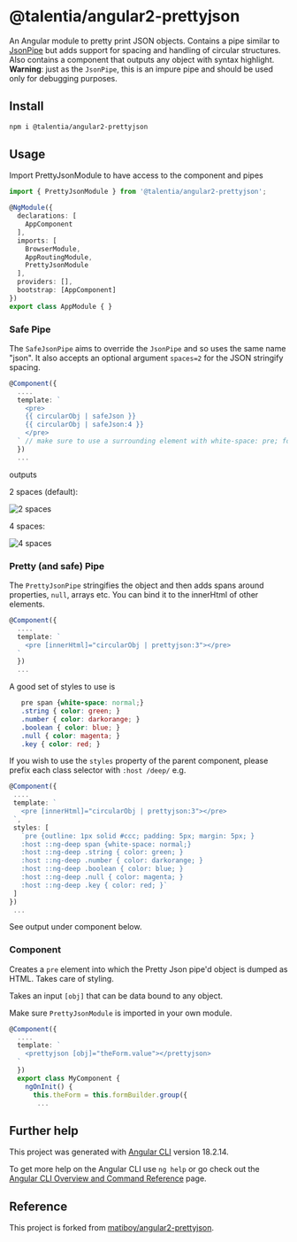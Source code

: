 # @talentia/angular2-prettyjson

An Angular module to pretty print JSON objects.
Contains a pipe similar to [JsonPipe](https://angular.io/docs/ts/latest/api/common/index/JsonPipe-class.html) but adds support for spacing and handling of circular structures.  
Also contains a component that outputs any object with syntax highlight.  
**Warning**: just as the `JsonPipe`, this is an impure pipe and should be used only for debugging purposes.

## Install

```bash
npm i @talentia/angular2-prettyjson
```

## Usage

Import PrettyJsonModule to have access to the component and pipes

```ts
import { PrettyJsonModule } from '@talentia/angular2-prettyjson';

@NgModule({
  declarations: [
    AppComponent
  ],
  imports: [
    BrowserModule,
    AppRoutingModule,
    PrettyJsonModule
  ],
  providers: [],
  bootstrap: [AppComponent]
})
export class AppModule { }
```

### Safe Pipe

The `SafeJsonPipe` aims to override the `JsonPipe` and so uses the same name "json". It also accepts an optional argument `spaces=2` for the JSON stringify spacing.

```ts
@Component({
  ....
  template: `
    <pre>
    {{ circularObj | safeJson }}
    {{ circularObj | safeJson:4 }}
    </pre>
  ` // make sure to use a surrounding element with white-space: pre; for best results
  })
  ...
```

outputs

2 spaces (default):

![2 spaces](https://cloud.githubusercontent.com/assets/487758/15599442/d163cf2a-2415-11e6-8097-f1f9f62fd3ce.png)

4 spaces:

![4 spaces](https://cloud.githubusercontent.com/assets/487758/15599411/a6815a8e-2415-11e6-8f1f-e68db77885a2.png)

### Pretty (and safe) Pipe

The `PrettyJsonPipe` stringifies the object and then adds spans around properties, `null`, arrays etc. You can bind it to the innerHtml of other elements.

```ts
@Component({
  ....
  template: `
    <pre [innerHtml]="circularObj | prettyjson:3"></pre>
  `
  })
  ...
```

 A good set of styles to use is

 ```css
    pre span {white-space: normal;}
    .string { color: green; }
    .number { color: darkorange; }
    .boolean { color: blue; }
    .null { color: magenta; }
    .key { color: red; }
 ```

 If you wish to use the `styles` property of the parent component, please prefix each class selector with `:host /deep/`
 e.g.

 ```ts
@Component({
  ....
  template: `
    <pre [innerHtml]="circularObj | prettyjson:3"></pre>
  `,
  styles: [
    `pre {outline: 1px solid #ccc; padding: 5px; margin: 5px; }
    :host ::ng-deep span {white-space: normal;}
    :host ::ng-deep .string { color: green; }
    :host ::ng-deep .number { color: darkorange; }
    :host ::ng-deep .boolean { color: blue; }
    :host ::ng-deep .null { color: magenta; }
    :host ::ng-deep .key { color: red; }`
  ]
})
  ...
```

 See output under component below.

### Component

 Creates a `pre` element into which the Pretty Json pipe'd object is dumped as HTML. Takes care of styling.

 Takes an input `[obj]` that can be data bound to any object.

 Make sure `PrettyJsonModule` is imported in your own module.

```ts
@Component({
  ....
  template: `
    <prettyjson [obj]="theForm.value"></prettyjson>
  `
  })
  export class MyComponent {
    ngOnInit() {
      this.theForm = this.formBuilder.group({
       ...
```

## Further help

This project was generated with [Angular CLI](https://github.com/angular/angular-cli) version 18.2.14.

To get more help on the Angular CLI use `ng help` or go check out the [Angular CLI Overview and Command Reference](https://angular.io/cli) page.

## Reference

This project is forked from [matiboy/angular2-prettyjson](https://github.com/matiboy/angular2-prettyjson).